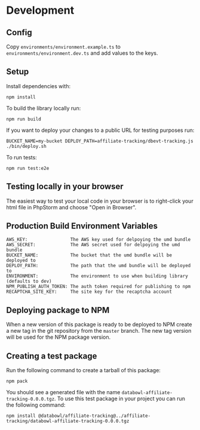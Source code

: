 # Development

## Config

Copy `environments/environment.example.ts` to `environments/environment.dev.ts` and add values to the keys.

## Setup

Install dependencies with:

```
npm install
```

To build the library locally run:

```
npm run build
```

If you want to deploy your changes to a public URL for testing purposes run:

```
BUCKET_NAME=my-bucket DEPLOY_PATH=affiliate-tracking/dbevt-tracking.js ./bin/deploy.sh
```

To run tests:

```
npm run test:e2e
```

## Testing locally in your browser

The easiest way to test your local code in your browser is to right-click your html file in PhpStorm and choose "Open in Browser".

## Production Build Environment Variables

```
AWS_KEY:                The AWS key used for delpoying the umd bundle
AWS_SECRET:             The AWS secret used for delpoying the umd bundle
BUCKET_NAME:            The bucket that the umd bundle will be deployed to
DEPLOY_PATH:            The path that the umd bundle will be deployed to
ENVIRONMENT:            The environment to use when building library (defaults to dev)
NPM_PUBLISH_AUTH_TOKEN: The auth token required for publishing to npm
RECAPTCHA_SITE_KEY:     The site key for the recaptcha account
```

## Deploying package to NPM

When a new version of this package is ready to be deployed to NPM create a new tag in the git repository from the 
`master` branch. The new tag version will be used for the NPM package version.

## Creating a test package

Run the following command to create a tarball of this package:

```
npm pack
```

You should see a generated file with the name `databowl-affiliate-tracking-0.0.0.tgz`. To use this test package in your
project you can run the following command:

```
npm install @databowl/affiliate-tracking@../affiliate-tracking/databowl-affiliate-tracking-0.0.0.tgz
``` 